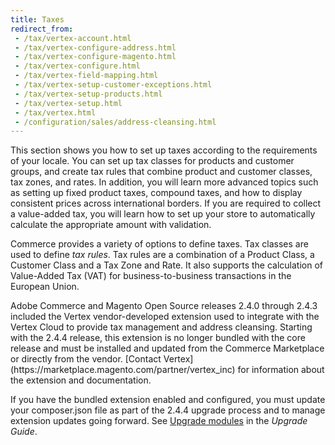 ```yaml
---
title: Taxes
redirect_from:
 - /tax/vertex-account.html
 - /tax/vertex-configure-address.html
 - /tax/vertex-configure-magento.html
 - /tax/vertex-configure.html
 - /tax/vertex-field-mapping.html
 - /tax/vertex-setup-customer-exceptions.html
 - /tax/vertex-setup-products.html
 - /tax/vertex-setup.html
 - /tax/vertex.html
 - /configuration/sales/address-cleansing.html
---
```


This section shows you how to set up taxes according to the requirements of your locale. You can set up tax classes for products and customer groups, and create tax rules that combine product and customer classes, tax zones, and rates. In addition, you will learn more advanced topics such as setting up fixed product taxes, compound taxes, and how to display consistent prices across international borders. If you are required to collect a value-added tax, you will learn how to set up your store to automatically calculate the appropriate amount with validation.

Commerce provides a variety of options to define taxes. Tax classes are used to define _tax rules_. Tax rules are a combination of a Product Class, a Customer Class and a Tax Zone and Rate. It also supports the calculation of Value-Added Tax (VAT) for business-to-business transactions in the European Union.

<div class="bs-callout-info" markdown="1">
Adobe Commerce and Magento Open Source releases 2.4.0 through 2.4.3 included the Vertex vendor-developed extension used to integrate with the Vertex Cloud to provide tax management and address cleansing. Starting with the 2.4.4 release, this extension is no longer bundled with the core release and must be installed and updated from the Commerce Marketplace or directly from the vendor. [Contact Vertex](https://marketplace.magento.com/partner/vertex_inc) for information about the extension and documentation.

If you have the bundled extension enabled and configured, you must update your composer.json file as part of the 2.4.4 upgrade process and to manage extension updates going forward. See [Upgrade modules](https://experienceleague.adobe.com/docs/commerce-operations/upgrade-guide/modules/upgrade.html) in the _Upgrade Guide_.
</div>
